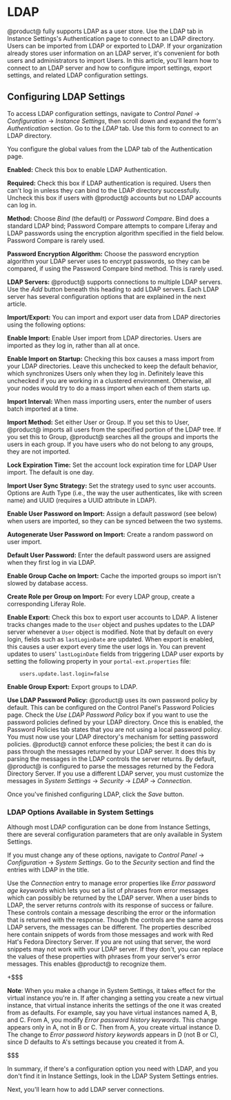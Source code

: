# LDAP [](id=ldap)

@product@ fully supports LDAP as a user store. Use the LDAP tab in Instance
Settings's Authentication page to connect to an LDAP directory. Users can be
imported from LDAP or exported to LDAP. If your organization already stores user
information on an LDAP server, it's convenient for both users and administrators
to import Users. In this article, you'll learn how to connect to an LDAP server
and how to configure import settings, export settings, and related LDAP
configuration settings. 

## Configuring LDAP Settings [](id=configuring-ldap-settings)

To access LDAP configuration settings, navigate to *Control Panel &rarr;
Configuration* &rarr; *Instance Settings*, then scroll down and expand the
form's *Authentication* section.  Go to the *LDAP* tab. Use this form to connect
to an LDAP directory.

You configure the global values from the LDAP tab of the Authentication page.

**Enabled:** Check this box to enable LDAP Authentication.

**Required:** Check this box if LDAP authentication is required. Users then
can't log in unless they can bind to the LDAP directory successfully. Uncheck
this box if users with @product@ accounts but no LDAP accounts can log in.

**Method:** Choose *Bind* (the default) or *Password Compare*. Bind does
a standard LDAP bind; Password Compare attempts to compare Liferay and LDAP
passwords using the encryption algorithm specified in the field below. Password
Compare is rarely used. 

**Password Encryption Algorithm:** Choose the password encryption algorithm your
LDAP server uses to encrypt passwords, so they can be compared, if using the
Password Compare bind method. This is rarely used. 

**LDAP Servers:** @product@ supports connections to multiple LDAP servers. Use
the *Add* button beneath this heading to add LDAP servers. Each LDAP server has
several configuration options that are explained in the next article. 

**Import/Export:** You can import and export user data from LDAP directories
using the following options:

**Enable Import:** Enable User import from LDAP directories. Users are imported
as they log in, rather than all at once. 

**Enable Import on Startup:** Checking this box causes a mass import from your
LDAP directories. Leave this unchecked to keep the default behavior, which
synchronizes Users only when they log in. Definitely leave this unchecked if you
are working in a clustered environment. Otherwise, all your nodes would try to
do a mass import when each of them starts up.

**Import Interval:** When mass importing users, enter the number of users batch
imported at a time. 

**Import Method:** Set either User or Group. If you set this to User, @product@
imports all users from the specified portion of the LDAP tree. If you set this
to Group, @product@ searches all the groups and imports the users in each group.
If you have users who do not belong to any groups, they are not imported. 

**Lock Expiration Time:** Set the account lock expiration time for LDAP User
import. The default is one day. 

**Import User Sync Strategy:** Set the strategy used to sync user accounts.
Options are Auth Type (i.e., the way the user authenticates, like with screen
name) and UUID (requires a UUID attribute in LDAP). 

**Enable User Password on Import:** Assign a default password (see below) when
users are imported, so they can be synced between the two systems. 

**Autogenerate User Password on Import:** Create a random password on user
import. 

**Default User Password:** Enter the default password users are assigned when
they first log in via LDAP. 

**Enable Group Cache on Import:** Cache the imported groups so import isn't
slowed by database access. 

**Create Role per Group on Import:** For every LDAP group, create
a corresponding Liferay Role. 

**Enable Export:** Check this box to export user accounts to LDAP. A listener
tracks changes made to the `User` object and pushes updates to the LDAP server
whenever a `User` object is modified. Note that by default on every login,
fields such as `lastLoginDate` are updated. When export is enabled, this causes
a user export every time the user logs in. You can prevent updates to users'
`lastLoginDate` fields from triggering LDAP user exports by setting the
following property in your `portal-ext.properties` file:

        users.update.last.login=false

**Enable Group Export:** Export groups to LDAP. 

**Use LDAP Password Policy:** @product@ uses its own password policy by default.
This can be configured on the Control Panel's Password Policies page. Check the
*Use LDAP Password Policy* box if you want to use the password policies defined
by your LDAP directory. Once this is enabled, the Password Policies tab states
that you are not using a local password policy. You must now use your LDAP
directory's mechanism for setting password policies. @product@ cannot enforce
these policies; the best it can do is pass through the messages returned by your
LDAP server. It does this by parsing the messages in the LDAP controls the
server returns. By default, @product@ is configured to parse the messages
returned by the Fedora Directory Server. If you use a different LDAP server, you
must customize the messages in *System Settings* &rarr; *Security* &rarr; *LDAP*
&rarr; *Connection*. 

Once you've finished configuring LDAP, click the *Save* button. 

### LDAP Options Available in System Settings [](id=ldap-options-available-in-system-settings)

Although most LDAP configuration can be done from Instance Settings, there are
several configuration parameters that are only available in System Settings. 

If you must change any of these options, navigate to *Control Panel* &rarr;
*Configuration* &rarr; *System Settings*. Go to the *Security* section and
find the entries with LDAP in the title.


Use the *Connection* entry to manage error properties
like *Error password age keywords* which lets you set a list of phrases from
error messages which can possibly be returned by the LDAP server. When a user
binds to LDAP, the server returns *controls* with its response of success or
failure. These controls contain a message describing the error or the
information that is returned with the response. Though the controls are the same
across LDAP servers, the messages can be different. The properties described
here contain snippets of words from those messages and work with Red Hat's
Fedora Directory Server. If you are not using that server, the word snippets may
not work with your LDAP server. If they don't, you can replace the values of
these properties with phrases from your server's error messages. This enables
@product@ to recognize them.

+$$$

**Note**: When you make a change in System Settings, it takes effect for the
virtual instance you're in. If after changing a setting you create a new
virtual instance, that virtual instance inherits the settings of the one it was
created from as defaults. For example, say you have virtual instances named A,
B, and C. From A, you modify *Error password history keywords*. This change
appears only in A, not in B or C. Then from A, you create virtual instance D.
The change to *Error password history keywords* appears in D (not B or C),
since D defaults to A's settings because you created it from A. 

$$$

In summary, if there's a configuration option you need with LDAP, and you don't
find it in Instance Settings, look in the LDAP System Settings entries.

Next, you'll learn how to add LDAP server connections. 
